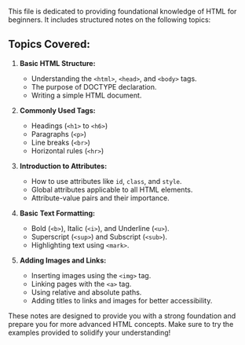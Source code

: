 This file is dedicated to providing foundational knowledge of HTML for beginners. It includes structured notes on the following topics:

## Topics Covered:

1. **Basic HTML Structure:**
   - Understanding the `<html>`, `<head>`, and `<body>` tags.
   - The purpose of DOCTYPE declaration.
   - Writing a simple HTML document.

2. **Commonly Used Tags:**
   - Headings (`<h1>` to `<h6>`)
   - Paragraphs (`<p>`)
   - Line breaks (`<br>`)
   - Horizontal rules (`<hr>`)

3. **Introduction to Attributes:**
   - How to use attributes like `id`, `class`, and `style`.
   - Global attributes applicable to all HTML elements.
   - Attribute-value pairs and their importance.

4. **Basic Text Formatting:**
   - Bold (`<b>`), Italic (`<i>`), and Underline (`<u>`).
   - Superscript (`<sup>`) and Subscript (`<sub>`).
   - Highlighting text using `<mark>`.

5. **Adding Images and Links:**
   - Inserting images using the `<img>` tag.
   - Linking pages with the `<a>` tag.
   - Using relative and absolute paths.
   - Adding titles to links and images for better accessibility.

These notes are designed to provide you with a strong foundation and prepare you for more advanced HTML concepts. Make sure to try the examples provided to solidify your understanding!
